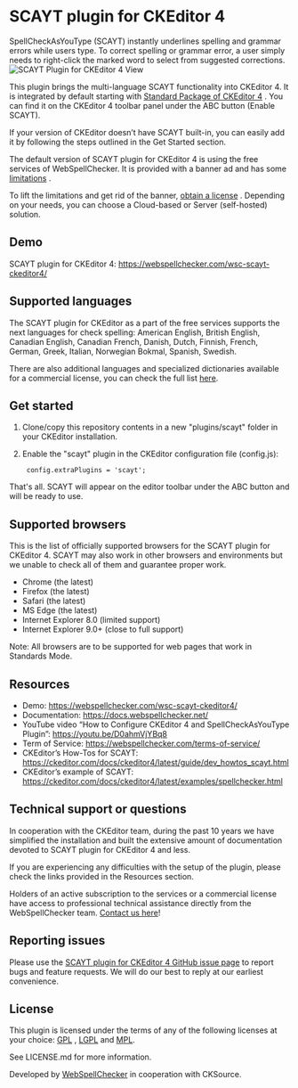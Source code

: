 SCAYT plugin for CKEditor 4
=====================

SpellCheckAsYouType (SCAYT) instantly underlines spelling and grammar errors
while users type. To correct spelling or
grammar error, a user simply needs to right-click the marked word to select
from suggested corrections.
![SCAYT Plugin for CKEditor 4 View](https://webspellchecker.com/app/images/scayt_plugin_for_ckeditor4.png)

This plugin brings the multi-language SCAYT functionality into CKEditor 4. It
is integrated by default starting
with [Standard Package of CKEditor 4](https://ckeditor.com/ckeditor-4/download/)
. You can find it on the CKEditor 4
toolbar panel under the ABC button (Enable SCAYT).

If your version of CKEditor doesn’t have SCAYT built-in, you can easily add it
by following the steps outlined in the
Get Started section.

The default version of SCAYT plugin for CKEditor 4 is using the free services
of WebSpellChecker. It is provided with a
banner ad and has
some [limitations](https://docs.webspellchecker.net/display/WebSpellCheckerCloud/Free+and+Paid+WebSpellChecker+Cloud+Services+Comparison+for+CKEditor)
.

To lift the limitations and get rid of the
banner, [obtain a license](https://webspellchecker.com/wsc-scayt-ckeditor4/#pricing)
. Depending on your needs, you can
choose a Cloud-based or Server (self-hosted) solution.

Demo
------------
SCAYT plugin for CKEditor 4: https://webspellchecker.com/wsc-scayt-ckeditor4/

Supported languages
------------

The SCAYT plugin for CKEditor as a part of the free services supports the next
languages for check spelling: American
English, British English, Canadian English, Canadian French, Danish, Dutch,
Finnish, French, German, Greek, Italian,
Norwegian Bokmal, Spanish, Swedish.

There are also additional languages and specialized dictionaries available for
a commercial license, you can check the
full list [here](https://webspellchecker.com/additional-dictionaries/).

Get started
------------

1. Clone/copy this repository contents in a new "plugins/scayt" folder in your
   CKEditor installation.
2. Enable the "scayt" plugin in the CKEditor configuration file (config.js):

        config.extraPlugins = 'scayt';

That's all. SCAYT will appear on the editor toolbar under the ABC button and
will be ready to use.

Supported browsers
-------

This is the list of officially supported browsers for the SCAYT plugin for
CKEditor 4. SCAYT may also work in other
browsers and environments but we unable to check all of them and guarantee
proper work.

* Chrome (the latest)
* Firefox (the latest)
* Safari (the latest)
* MS Edge (the latest)
* Internet Explorer 8.0 (limited support)
* Internet Explorer 9.0+ (close to full support)

Note: All browsers are to be supported for web pages that work in Standards
Mode.

Resources
-------

* Demo: https://webspellchecker.com/wsc-scayt-ckeditor4/
* Documentation: https://docs.webspellchecker.net/
* YouTube video “How to Configure CKEditor 4 and SpellCheckAsYouType
  Plugin”: https://youtu.be/D0ahmVjYBq8
* Term of Service: https://webspellchecker.com/terms-of-service/
* CKEditor’s How-Tos for
  SCAYT: https://ckeditor.com/docs/ckeditor4/latest/guide/dev_howtos_scayt.html
* CKEditor’s example of
  SCAYT: https://ckeditor.com/docs/ckeditor4/latest/examples/spellchecker.html

Technical support or questions
-------

In cooperation with the CKEditor team, during the past 10 years we have
simplified the installation and built the
extensive amount of documentation devoted to SCAYT plugin for CKEditor 4 and
less.

If you are experiencing any difficulties with the setup of the plugin, please
check the links provided in the Resources
section.

Holders of an active subscription to the services or a commercial license have
access to professional technical
assistance directly from the WebSpellChecker
team. [Contact us here](https://webspellchecker.com/contact-us/)!

Reporting issues
-------

Please use
the [SCAYT plugin for CKEditor 4 GitHub issue page](https://github.com/WebSpellChecker/ckeditor-plugin-scayt/issues)
to
report bugs and feature requests. We will do our best to reply at our earliest
convenience.

License
-------

This plugin is licensed under the terms of any of the following licenses at
your
choice: [GPL](http://www.gnu.org/licenses/gpl.html)
, [LGPL](http://www.gnu.org/licenses/lgpl.html)
and [MPL](http://www.mozilla.org/MPL/MPL-1.1.html).

See LICENSE.md for more information.

Developed by [WebSpellChecker](https://webspellchecker.com/) in cooperation
with CKSource.

